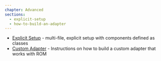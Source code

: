 ```yaml
---
chapter: Advanced
sections:
  - explicit-setup
  - how-to-build-an-adapter
---
```


* [Explicit Setup](/%{version}/learn/advanced/explicit-setup) - multi-file, explicit setup with components defined as classes
* [Custom Adapter](/%{version}/learn/advances/how-to-build-an-adapter) - Instructions
on how to build a custom adapter that works with ROM